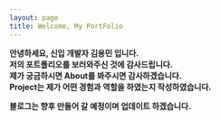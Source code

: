 ```yaml
---
layout: page
title: Welcome, My PortFolio
---
```


**안녕하세요, 신입 개발자 김용민 입니다.** <br>
**저의 포트폴리오를 보러와주신 것에 감사드립니다.** <br>
**제가 궁금하시면 About를 봐주시면 감사하겠습니다.**<br>
**Project는 제가 어떤 경험과 역할을 하였는지 작성하였습니다.** <br>

**블로그는 향후 만들어 갈 예정이며 업데이트 하겠습니다.** <br>
